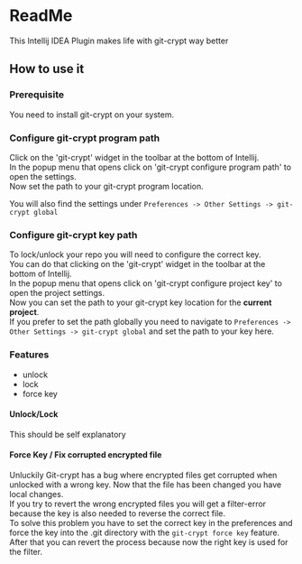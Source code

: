 # ReadMe

This Intellij IDEA Plugin makes life with git-crypt way better 

## How to use it

### Prerequisite

You need to install git-crypt on your system.

### Configure git-crypt program path
Click on the 'git-crypt' widget in the toolbar at the bottom of Intellij.  
In the popup menu that opens click on 'git-crypt configure program path'
to open the settings.  
Now set the path to your git-crypt program location.

You will also find the settings under `Preferences -> Other Settings -> git-crypt global`

### Configure git-crypt key path
To lock/unlock your repo you will need to configure the correct key.  
You can do that clicking on the 'git-crypt' widget in the toolbar at the bottom of Intellij.  
In the popup menu that opens click on 'git-crypt configure project key'
to open the project settings.  
Now you can set the path to your git-crypt key location for the **current project**.  
If you prefer to set the path globally you need to navigate to `Preferences -> Other Settings -> git-crypt global`
and set the path to your key here.

### Features

- unlock
- lock
- force key

#### Unlock/Lock
This should be self explanatory

#### Force Key / Fix corrupted encrypted file
Unluckily Git-crypt has a bug where encrypted files get corrupted when unlocked with a wrong key. Now that the file has been changed you have local changes.  
If you try to revert the wrong encrypted files you will get a filter-error because the key is also needed to reverse the correct file.  
To solve this problem you have to set the correct key in the preferences and force the key into the .git directory with the `git-crypt force key` feature.  
After that you can revert the process because now the right key is used for the filter.

